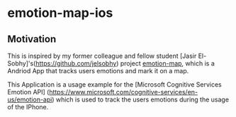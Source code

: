 # emotion-map-ios

## Motivation
This is inspired by my former colleague and fellow student [Jasir El-Sobhy]'s(https://github.com/jelsobhy) project [emotion-map](https://github.com/jelsobhy/emotion-map), which is a Andriod App that tracks users emotions and mark it on a map.

This Application is a usage example for the [Microsoft Cognitive Services Emotion API] (https://www.microsoft.com/cognitive-services/en-us/emotion-api) which is used to track the users emotions during the usage of the IPhone.
